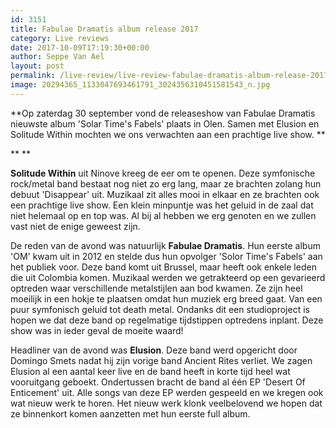 ```yaml
---
id: 3151
title: Fabulae Dramatis album release 2017
category: Live reviews
date: 2017-10-09T17:19:30+00:00
author: Seppe Van Ael
layout: post
permalink: /live-review/live-review-fabulae-dramatis-album-release-2017/
image: 20294365_1133047693461791_3024356310451581543_n.jpg
---
```

**Op zaterdag 30 september vond de releaseshow van Fabulae Dramatis nieuwste album 'Solar Time's Fabels' plaats in Olen. Samen met Elusion en Solitude Within mochten we ons verwachten aan een prachtige live show. **

** **

**Solitude Within** uit Ninove kreeg de eer om te openen. Deze symfonische rock/metal band bestaat nog niet zo erg lang, maar ze brachten zolang hun debuut 'Disappear' uit. Muzikaal zit alles mooi in elkaar en ze brachten ook een prachtige live show. Een klein minpuntje was het geluid in de zaal dat niet helemaal op en top was. Al bij al hebben we erg genoten en we zullen vast niet de enige geweest zijn.

De reden van de avond was natuurlijk **Fabulae Dramatis**. Hun eerste album 'OM' kwam uit in 2012 en stelde dus hun opvolger 'Solor Time's Fabels' aan het publiek voor. Deze band komt uit Brussel, maar heeft ook enkele leden die uit Colombia komen. Muzikaal werden we getrakteerd op een gevarieerd optreden waar verschillende metalstijlen aan bod kwamen. Ze zijn heel moeilijk in een hokje te plaatsen omdat hun muziek erg breed gaat. Van een puur symfonisch geluid tot death metal. Ondanks dit een studioproject is hopen we dat deze band op regelmatige tijdstippen optredens inplant. Deze show was in ieder geval de moeite waard!

Headliner van de avond was **Elusion**. Deze band werd opgericht door Domingo Smets nadat hij zijn vorige band Ancient Rites verliet. We zagen Elusion al een aantal keer live en de band heeft in korte tijd heel wat vooruitgang geboekt. Ondertussen bracht de band al één EP 'Desert Of Enticement' uit. Alle songs van deze EP werden gespeeld en we kregen ook wat nieuw werk te horen. Het nieuw werk klonk veelbelovend we hopen dat ze binnenkort komen aanzetten met hun eerste full album.
